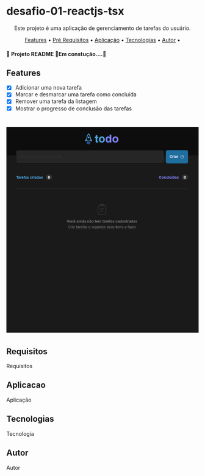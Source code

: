 # desafio-01-reactjs-tsx
<p align="center">Este projeto é uma aplicação de gerenciamento de tarefas do usuário.</p>

<p align="center">
  <a href="#features">Features</a> •
  <a href="#requisitos">Pré Requisitos</a> •
  <a href="#aplicacao">Aplicação</a> •
  <a href="#tecnologias">Tecnologias</a> •
  <a href="#autor">Autor</a> •
</p>

<h4>🚧 Projeto README 🚀Em constução....🚧 </h4>

## Features
- [x] Adicionar uma nova tarefa
- [x] Marcar e desmarcar uma tarefa como concluída
- [x] Remover uma tarefa da listagem
- [x] Mostrar o progresso de conclusão das tarefas
<h1 aling="center">
  <img alt="ToDo List" title="ToDo List" src="./github/Animação.gif" />
</h1>



## Requisitos
<p>Requisitos</p>

## Aplicacao
<p>Aplicação</p>

## Tecnologias
<p>Tecnologia</p>

## Autor
<p>Autor</p>


